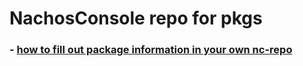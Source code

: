 # NachosConsole repo for pkgs

### - [how to fill out package information in your own nc-repo](https://github.com/nachosteam/nc-repo/blob/main/.TEMPLATE/readme.md)
